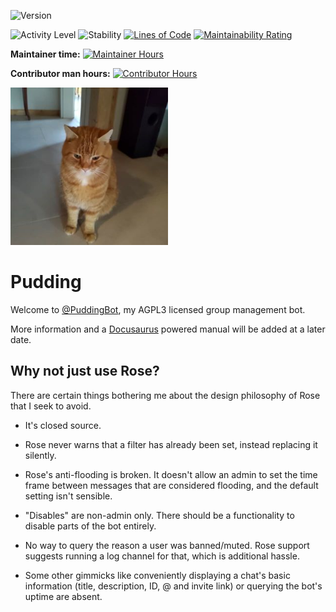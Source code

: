 ![Version](https://img.shields.io/badge/dynamic/json?color=success&label=version&prefix=%F0%9F%98%BA&query=version&style=plastic&url=https%3A%2F%2Fraw.githubusercontent.com%2FPuddingBot%2Fpudding-bot%2Fmaster%2Fapp.json)

![Activity Level](https://img.shields.io/badge/status-active-brightgreen.svg?style=flat-square)
![Stability](https://anima-os.github.io/stabl-badges/experimental.svg)
[![Lines of Code](https://sonarcloud.io/api/project_badges/measure?project=PuddingBot_pudding-bot&metric=ncloc)](https://sonarcloud.io/summary/new_code?id=PuddingBot_pudding-bot)
[![Maintainability Rating](https://sonarcloud.io/api/project_badges/measure?project=PuddingBot_pudding-bot&metric=sqale_rating)](https://sonarcloud.io/summary/new_code?id=PuddingBot_pudding-bot)

__Maintainer time:__ [![Maintainer Hours](https://wakatime.com/badge/user/8c443f98-5766-4f1d-bd5c-37cd0a0d00af/project/cc61be82-ba2e-4e97-933e-88405b43fc86.svg?style=social)](https://wakatime.com/badge/user/8c443f98-5766-4f1d-bd5c-37cd0a0d00af/project/cc61be82-ba2e-4e97-933e-88405b43fc86 "Total time spent on the code and documentation by its core maintainer (@Happy-Ferret) since January 22, 2022")

__Contributor man hours:__ [![Contributor Hours](https://wakatime.com/badge/github/PuddingBot/pudding-bot.svg?style=social)](https://wakatime.com/badge/github/PuddingBot/pudding-bot "Total time spent on the code and documentation by all contributors since January 22, 2022")

<img src="profile.jpg" width="50%">

Pudding
===

Welcome to [@PuddingBot](https://t.me/puddingbot), my AGPL3 licensed group management bot.

More information and a [Docusaurus](https://docusaurus.io/docs) powered manual will be added at a later date.


## Why not just use Rose?

There are certain things bothering me about the design philosophy of Rose that I seek to avoid.

- It's closed source.

- Rose never warns that a filter has already been set, instead replacing it silently.

- Rose's anti-flooding is broken. It doesn't allow an admin to set the time frame between messages that are considered flooding, and the default setting isn't sensible.

- "Disables" are non-admin only. There should be a functionality to disable parts of the bot entirely.

- No way to query the reason a user was banned/muted. Rose support suggests running a log channel for that, which is additional hassle.

- Some other gimmicks like conveniently displaying a chat's basic information (title, description, ID, @ and invite link) or querying the bot's uptime are
absent.